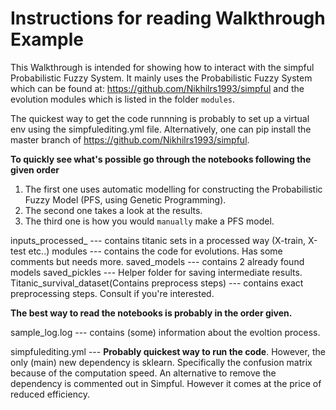 # Instructions for reading Walkthrough Example


This Walkthrough is intended for showing how to interact with the simpful Probabilistic Fuzzy System. It mainly uses the Probabilistic Fuzzy System which can be found at: https://github.com/Nikhilrs1993/simpful and the evolution modules which is listed in the folder `modules`. 

The quickest way to get the code runnning is probably to set up a virtual env using the simpfulediting.yml file.
Alternatively, one can pip install the master branch of https://github.com/Nikhilrs1993/simpful.

**To quickly see what's possible go through the notebooks following the given order**

1. The first one uses automatic modelling for constructing the Probabilistic Fuzzy Model (PFS, using Genetic Programming).
2. The second one takes a look at the results.
3. The third one is how you would `manually` make a PFS model.


inputs_processed_ --- contains titanic sets in a processed way (X-train, X-test etc..)
modules --- contains the code for evolutions. Has some comments but needs more.
saved_models --- contains 2 already found models
saved_pickles --- Helper folder for saving intermediate results.
Titanic_survival_dataset(Contains preprocess steps) --- contains exact preprocessing steps. Consult if you're interested.

**The best way to read the notebooks is probably in the order given.**

sample_log.log --- contains (some) information about the evoltion process.

simpfulediting.yml --- **Probably quickest way to run the code**. However, the only (main) new dependency is sklearn. Specifically the confusion matrix because of the computation speed. An alternative to remove the dependency is commented out in Simpful. However it comes at the price of reduced efficiency.
